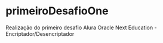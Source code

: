 # primeiroDesafioOne
Realização do primeiro desafio Alura Oracle Next Education - Encriptador/Desencriptador
